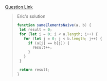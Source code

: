 [Question Link](https://app.codesignal.com/challenge/xgxihXGinjMS43gyd)

> Eric's solution
> ```js
>function sameElementsNaive(a, b) {
>  let result = 0;
>  for (let i = 0; i < a.length; i++) {
>    for (let j = 0; j < b.length; j++) {
>      if (a[i] == b[j]) {
>        result++;
>      }
>    }
>  }
>
>  return result;
>}
>```